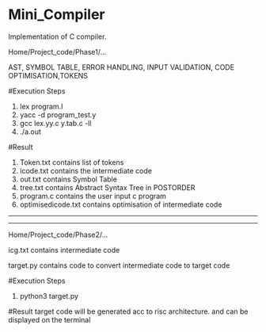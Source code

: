 # Mini_Compiler
Implementation of C compiler.

Home/Project_code/Phase1/... 

AST, SYMBOL TABLE, ERROR HANDLING, INPUT VALIDATION, CODE OPTIMISATION,TOKENS

#Execution Steps
1. lex program.l
2. yacc -d program_test.y
3. gcc lex.yy.c y.tab.c -ll
4. ./a.out

#Result
1. Token.txt contains list of tokens
2. icode.txt contains the intermediate code
3. out.txt contains Symbol Table
4. tree.txt contains Abstract Syntax Tree in POSTORDER
5. program.c contains the user input c program
6. optimisedicode.txt contains optimisation of intermediate code

****************************************************************************************************************************
****************************************************************************************************************************


Home/Project_code/Phase2/...

icg.txt contains intermediate code

target.py contains code to convert intermediate code to target code

#Execution Steps
1. python3 target.py

#Result 
target code will be generated acc to risc architecture.
and can be displayed on the terminal

 
